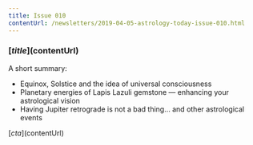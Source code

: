 ```yaml
---
title: Issue 010
contentUrl: /newsletters/2019-04-05-astrology-today-issue-010.html
---
```


### [$title]($contentUrl)

A short summary:

* Equinox, Solstice and the idea of universal consciousness
* Planetary energies of Lapis Lazuli gemstone — enhancing your astrological vision
* Having Jupiter retrograde is not a bad thing… and other astrological events

[$cta]($contentUrl)